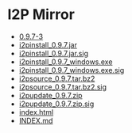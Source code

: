 I2P Mirror
==========

 - [0.9.7-3](/mirror/files.i2p-projekt.de/0.9.7/0.9.7-3)
 - [i2pinstall_0.9.7.jar](/mirror/files.i2p-projekt.de/0.9.7/i2pinstall_0.9.7.jar)
 - [i2pinstall_0.9.7.jar.sig](/mirror/files.i2p-projekt.de/0.9.7/i2pinstall_0.9.7.jar.sig)
 - [i2pinstall_0.9.7_windows.exe](/mirror/files.i2p-projekt.de/0.9.7/i2pinstall_0.9.7_windows.exe)
 - [i2pinstall_0.9.7_windows.exe.sig](/mirror/files.i2p-projekt.de/0.9.7/i2pinstall_0.9.7_windows.exe.sig)
 - [i2psource_0.9.7.tar.bz2](/mirror/files.i2p-projekt.de/0.9.7/i2psource_0.9.7.tar.bz2)
 - [i2psource_0.9.7.tar.bz2.sig](/mirror/files.i2p-projekt.de/0.9.7/i2psource_0.9.7.tar.bz2.sig)
 - [i2pupdate_0.9.7.zip](/mirror/files.i2p-projekt.de/0.9.7/i2pupdate_0.9.7.zip)
 - [i2pupdate_0.9.7.zip.sig](/mirror/files.i2p-projekt.de/0.9.7/i2pupdate_0.9.7.zip.sig)
 - [index.html](/mirror/files.i2p-projekt.de/0.9.7/index.html)
 - [INDEX.md](/mirror/files.i2p-projekt.de/0.9.7/INDEX.md)

